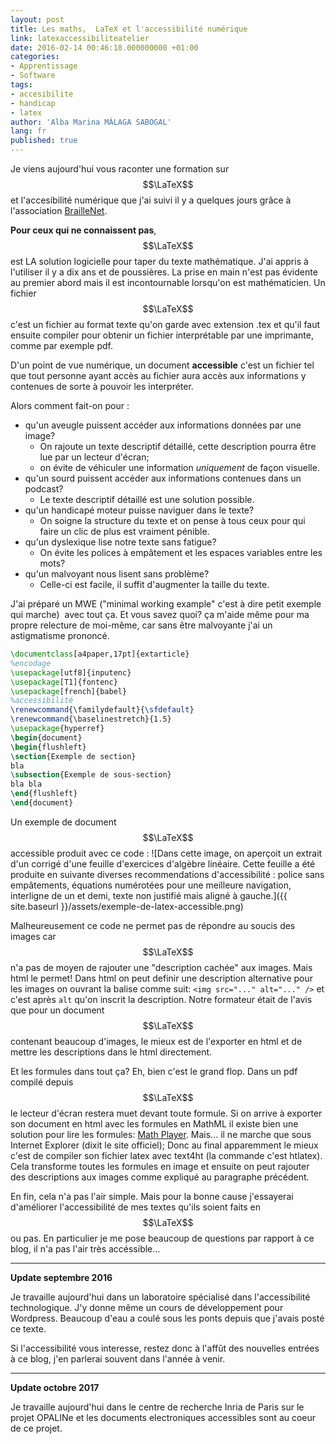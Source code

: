 ```yaml
---
layout: post
title: Les maths,  LaTeX et l'accessibilité numérique
link: latexaccessibiliteatelier
date: 2016-02-14 00:46:18.000000000 +01:00
categories:
- Apprentissage
- Software
tags:
- accesibilite
- handicap
- latex
author: 'Alba Marina MÁLAGA SABOGAL'
lang: fr
published: true
---
```


Je viens aujourd'hui vous raconter une formation sur $$\LaTeX$$ et l'accesibilité numérique que j'ai suivi il y a quelques jours grâce à l'association [BrailleNet](http://www.braillenet.org).

**Pour ceux qui ne connaissent pas**,  $$\LaTeX$$ est LA solution logicielle pour taper du texte mathématique. J'ai appris à l'utiliser il y a dix ans et de poussières. La prise en main n'est pas évidente au premier abord mais il est incontournable lorsqu'on est mathématicien. Un fichier  $$\LaTeX$$ c'est un fichier au format texte qu'on garde avec extension .tex et qu'il faut ensuite compiler pour obtenir un fichier interprétable par une imprimante, comme par exemple pdf.

D'un point de vue numérique, un document **accessible** c'est un fichier tel que tout personne ayant accès au fichier aura accès aux informations y contenues de sorte à pouvoir les interpréter.

Alors comment fait-on pour :

-   qu'un aveugle puissent accéder aux informations données par une image?
    -   On rajoute un texte descriptif détaillé, cette description         pourra être lue par un lecteur d'écran;
    -   on évite de véhiculer une information *uniquement* de façon visuelle.
-   qu'un sourd puissent accéder aux informations contenues dans un podcast?
    -   Le texte descriptif détaillé est une solution possible.
-   qu'un handicapé moteur puisse naviguer dans le texte?
    -   On soigne la structure du texte et on pense à tous ceux pour qui faire un clic de plus est vraiment pénible.
-   qu'un dyslexique lise notre texte sans fatigue?
    -   On évite les polices à empâtement et les espaces variables entre les mots?
-   qu'un malvoyant nous lisent sans problème?
    -   Celle-ci est facile, il suffit d'augmenter la taille du texte.

J'ai préparé un MWE ("minimal working example" c'est à dire petit exemple qui marche)  avec tout ça. Et vous savez quoi? ça m'aide même pour ma propre relecture de moi-même, car sans être malvoyante j'ai un astigmatisme prononcé.

~~~latex
\documentclass[a4paper,17pt]{extarticle}  
%encodage  
\usepackage[utf8]{inputenc}  
\usepackage[T1]{fontenc}  
\usepackage[french]{babel}  
%accessibilité  
\renewcommand{\familydefault}{\sfdefault}  
\renewcommand{\baselinestretch}{1.5}  
\usepackage{hyperref}  
\begin{document}  
\begin{flushleft}  
\section{Exemple de section}  
bla  
\subsection{Exemple de sous-section}  
bla bla  
\end{flushleft}  
\end{document}
~~~

Un exemple de document  $$\LaTeX$$ accessible produit avec ce code :
![Dans cette image, on aperçoit un extrait d&#39;un corrigé d&#39;une feuille d&#39;exercices d&#39;algèbre linéaire. Cette feuille a été produite en suivante diverses recommendations d&#39;accessibilité : police sans empâtements, équations numérotées pour une meilleure navigation, interligne de un et demi, texte non justifié mais aligné à gauche.]({{ site.baseurl }}/assets/exemple-de-latex-accessible.png)

Malheureusement ce code ne permet pas de répondre au soucis des images car  $$\LaTeX$$ n'a pas de moyen de rajouter une "description cachée" aux images. Mais html le permet! Dans html on peut definir une description alternative pour les images on ouvrant la balise comme suit: `<img src="..." alt="..." />` et c'est après `alt` qu'on inscrit la description. Notre formateur était de l'avis que pour un document  $$\LaTeX$$ contenant beaucoup d'images, le mieux est de l'exporter en html et de mettre les descriptions dans le html directement.

Et les formules dans tout ça? Eh, bien c'est le grand flop. Dans un pdf compilé depuis  $$\LaTeX$$ le lecteur d'écran restera muet devant toute formule. Si on arrive à exporter son document en html avec les formules en MathML il existe bien une solution pour lire les formules: [Math Player](http://www.dessci.com/en/products/mathplayer/ 'Math Player'). Mais... il ne marche que sous Internet Explorer (dixit le site officiel); Donc au final apparemment le mieux c'est de compiler son fichier latex avec text4ht (la commande c'est htlatex). Cela transforme toutes les formules en image et ensuite on peut rajouter des descriptions aux images comme expliqué au paragraphe précédent.

En fin, cela n'a pas l'air simple. Mais pour la bonne cause j'essayerai d'améliorer l'accessibilité de mes textes qu'ils soient faits en  $$\LaTeX$$ ou pas. En particulier je me pose beaucoup de questions par rapport à ce blog, il n'a pas l'air très accéssible...

------------------------------------------------------------------------

**Update septembre 2016**

Je travaille aujourd'hui dans un laboratoire spécialisé dans l'accessibilité technologique. J'y donne même un cours de développement pour Wordpress. Beaucoup d'eau a coulé sous les ponts depuis que j'avais posté ce texte.

Si l'accessibilité vous interesse, restez donc à l'affût des nouvelles entrées à ce blog, j'en parlerai souvent dans l'année à venir.

------------------------------------------------------------------------

**Update octobre 2017**

Je travaille aujourd'hui dans le centre de recherche Inria de Paris sur le projet OPALINe et les documents electroniques accessibles sont au coeur de ce projet.
